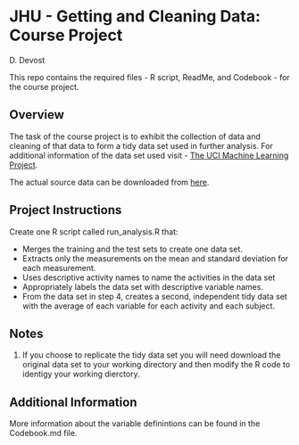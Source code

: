 # JHU - Getting and Cleaning Data: Course Project
D. Devost

This repo contains the required files - R script, ReadMe, and Codebook - for the course project.

## Overview

The task of the course project is to exhibit the collection of data and cleaning of that data to form a tidy data set used in further analysis.
For additional information of the data set used visit - <a href="http://archive.ics.uci.edu/ml/datasets/Human+Activity+Recognition+Using+Smartphones">The UCI Machine Learning Project</a>.

The actual source data can be downloaded from <a href="https://d396qusza40orc.cloudfront.net/getdata%2Fprojectfiles%2FUCI%20HAR%20Dataset.zip">here</a>.

## Project Instructions

Create one R script called run_analysis.R that:
*  Merges the training and the test sets to create one data set.
*  Extracts only the measurements on the mean and standard deviation for each measurement. 
*  Uses descriptive activity names to name the activities in the data set
*  Appropriately labels the data set with descriptive variable names. 
*  From the data set in step 4, creates a second, independent tidy data set with the average of each variable for each activity and each subject.

## Notes
1) If you choose to replicate the tidy data set you will need download the original data set to your working directory and then modify the R code to identigy your working dierctory. 


## Additional Information
More information about the variable definintions can be found in the Codebook.md file.
